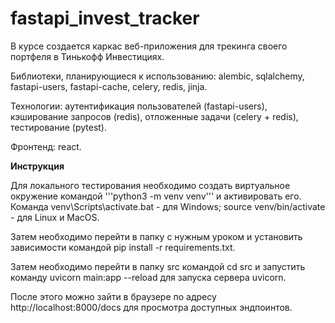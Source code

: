 # fastapi_invest_tracker
В курсе создается каркас веб-приложения для трекинга своего портфеля в Тинькофф Инвестициях.

Библиотеки, планирующиеся к использованию: alembic, sqlalchemy, fastapi-users, fastapi-cache, celery, redis, jinja.

Технологии: аутентификация пользователей (fastapi-users), кэширование запросов (redis), отложенные задачи (celery + redis), тестирование (pytest).

Фронтенд: react.

**Инструкция**

Для локального тестирования необходимо создать виртуальное окружение командой '''python3 -m venv venv''' и активировать его. Команда venv\Scripts\activate.bat - для Windows; source venv/bin/activate - для Linux и MacOS.

Затем необходимо перейти в папку с нужным уроком и установить зависимости командой pip install -r requirements.txt.

Затем необходимо перейти в папку src командой cd src и запустить команду uvicorn main:app --reload для запуска сервера uvicorn.

После этого можно зайти в браузере по адресу http://localhost:8000/docs для просмотра доступных эндпоинтов.
